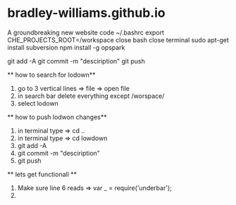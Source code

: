 # bradley-williams.github.io
A groundbreaking new website
code ~/.bashrc
export CHE_PROJECTS_ROOT=/workspace
close bash
close terminal
sudo apt-get install subversion
npm install -g opspark

git add -A
git commit -m "desciription"
git push

 ** how to search for lodown**
 1) go to 3 vertical lines => file => open file
 2) in search bar delete everything except /worspace/
 3) select lodown

 ** how to push lodwon changes**
 1) in terminal type => cd ..
 2) in terminal type => cd lowdown
 3) git add -A
 4) git commit -m "desciription"
 5) git push

 ** lets get functionall **
1) Make sure line 6 reads => var _ = require('underbar');
2)
